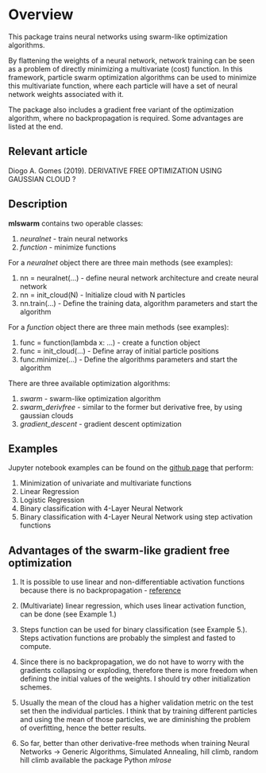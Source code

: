 # Overview

This package trains neural networks using swarm-like optimization algorithms. 

By flattening the weights of a neural network, network training can be seen as a problem of directly minimizing a multivariate (cost) function. In this framework, particle swarm optimization algorithms can be used to minimize this multivariate function, where each particle will have a set of neural network weights associated with it.

The package also includes a gradient free variant of the optimization algorithm, where no backpropagation is required. Some advantages are listed at the end.

## Relevant article
Diogo A. Gomes (2019). DERIVATIVE FREE OPTIMIZATION USING GAUSSIAN CLOUD ?

## Description
**mlswarm** contains two operable classes:
1. *neuralnet* - train neural networks
2. *function* - minimize functions

For a *neuralnet* object there are three main methods (see examples):
1. nn = neuralnet(...) - define neural network architecture and create neural network
2. nn = init_cloud(N) - Initialize cloud with N particles
3. nn.train(...) - Define the training data, algorithm parameters and start the algorithm

For a *function* object there are three main methods (see examples):
1. func = function(lambda x: ...) - create a function object 
2. func = init_cloud(...) - Define array of initial particle positions
3. func.minimize(...) - Define the algorithms parameters and start the algorithm

There are three available optimization algorithms:
1. *swarm* - swarm-like optimization algorithm
2. *swarm_derivfree* - similar to the former but derivative free, by using gaussian clouds
3. *gradient_descent* - gradient descent optimization

## Examples
Jupyter notebook examples can be found on the [github page](https://github.com/rafaelcabral96/mlswarm) that perform:
1. Minimization of univariate and multivariate functions
2. Linear Regression
3. Logistic Regression
4. Binary classification with 4-Layer Neural Network
5. Binary classification with 4-Layer Neural Network using step activation functions

## Advantages of the swarm-like gradient free optimization
1. It is possible to use linear and non-differentiable activation functions because there is no backpropagation -  [reference](https://missinglink.ai/guides/neural-network-concepts/7-types-neural-network-activation-functions-right/)

2. (Multivariate) linear regression, which uses linear activation function, can be done (see Example 1.)

3. Steps function can be used for binary classification (see Example 5.). Steps activation functions are probably the simplest and fasted to compute.

4. Since there is no backpropagation, we do not have to worry with the gradients collapsing or exploding, therefore there is more freedom when defining the initial values of the weights. I should try other initialization schemes.

5. Usually the mean of the cloud has a higher validation metric on the test set then the individual particles. I think that by training different particles and using the mean of those particles, we are diminishing the problem of overfitting, hence the better results.

6. So far, better than other derivative-free methods when training Neural Networks -> Generic Algorithms, Simulated Annealing, hill climb, random hill climb available the package Python *mlrose*